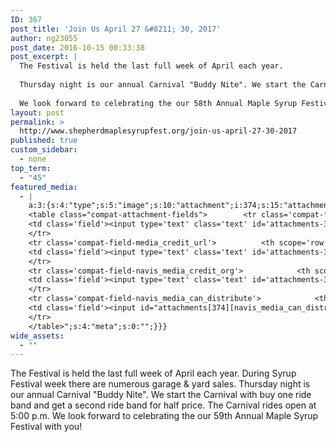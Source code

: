 ```yaml
---
ID: 367
post_title: 'Join Us April 27 &#8211; 30, 2017'
author: ng23055
post_date: 2016-10-15 00:33:38
post_excerpt: |
  The Festival is held the last full week of April each year.
  
  Thursday night is our annual Carnival "Buddy Nite". We start the Carnival with buy one ride band and get a second ride band for half price. The Carnival rides open at 5:00 p.m.
  
  We look forward to celebrating the our 58th Annual Maple Syrup Festival with you!
layout: post
permalink: >
  http://www.shepherdmaplesyrupfest.org/join-us-april-27-30-2017
published: true
custom_sidebar:
  - none
top_term:
  - "45"
featured_media:
  - |
    a:3:{s:4:"type";s:5:"image";s:10:"attachment";i:374;s:15:"attachment_data";a:33:{s:2:"id";i:374;s:5:"title";s:8:"100_9630";s:8:"filename";s:12:"100_9630.jpg";s:3:"url";s:77:"http://www.shepherdmaplesyrupfest.org/wp-content/uploads/2016/10/100_9630.jpg";s:4:"link";s:71:"http://www.shepherdmaplesyrupfest.org/join-us-april-27-30-2017/100_9630";s:3:"alt";s:0:"";s:6:"author";s:1:"1";s:11:"description";s:0:"";s:7:"caption";s:0:"";s:4:"name";s:8:"100_9630";s:6:"status";s:7:"inherit";s:10:"uploadedTo";i:367;s:4:"date";i:1476493014000;s:8:"modified";i:1476493014000;s:9:"menuOrder";i:0;s:4:"mime";s:10:"image/jpeg";s:4:"type";s:5:"image";s:7:"subtype";s:4:"jpeg";s:4:"icon";s:74:"http://www.shepherdmaplesyrupfest.org/wp-includes/images/media/default.png";s:13:"dateFormatted";s:16:"October 15, 2016";s:6:"nonces";a:3:{s:6:"update";s:10:"96d5933f83";s:6:"delete";s:10:"3a2c1d3327";s:4:"edit";s:10:"050e61f5be";}s:8:"editLink";s:76:"http://www.shepherdmaplesyrupfest.org/wp-admin/post.php?post=374&action=edit";s:4:"meta";b:0;s:10:"authorName";s:7:"ng23055";s:14:"uploadedToLink";s:76:"http://www.shepherdmaplesyrupfest.org/wp-admin/post.php?post=367&action=edit";s:15:"uploadedToTitle";s:27:"Join Us April 27 - 30, 2017";s:15:"filesizeInBytes";i:2081330;s:21:"filesizeHumanReadable";s:4:"2 MB";s:5:"sizes";a:4:{s:9:"thumbnail";a:4:{s:6:"height";i:140;s:5:"width";i:140;s:3:"url";s:85:"http://www.shepherdmaplesyrupfest.org/wp-content/uploads/2016/10/100_9630-140x140.jpg";s:11:"orientation";s:9:"landscape";}s:6:"medium";a:4:{s:6:"height";i:252;s:5:"width";i:336;s:3:"url";s:85:"http://www.shepherdmaplesyrupfest.org/wp-content/uploads/2016/10/100_9630-336x252.jpg";s:11:"orientation";s:9:"landscape";}s:5:"large";a:4:{s:6:"height";i:578;s:5:"width";i:771;s:3:"url";s:85:"http://www.shepherdmaplesyrupfest.org/wp-content/uploads/2016/10/100_9630-771x578.jpg";s:11:"orientation";s:9:"landscape";}s:4:"full";a:4:{s:3:"url";s:77:"http://www.shepherdmaplesyrupfest.org/wp-content/uploads/2016/10/100_9630.jpg";s:6:"height";i:2448;s:5:"width";i:3264;s:11:"orientation";s:9:"landscape";}}s:6:"height";i:2448;s:5:"width";i:3264;s:11:"orientation";s:9:"landscape";s:6:"compat";a:2:{s:4:"item";s:1710:"<input type="hidden" name="attachments[374][menu_order]" value="0" /><p class="media-types media-types-required-info">Required fields are marked <span class="required">*</span></p>
    <table class="compat-attachment-fields">		<tr class='compat-field-media_credit'>			<th scope='row' class='label'><label for='attachments-374-media_credit'><span class='alignleft'>Credit</span><br class='clear' /></label></th>
    <td class='field'><input type='text' class='text' id='attachments-374-media_credit' name='attachments[374][media_credit]' value=''  /></td>
    </tr>
    <tr class='compat-field-media_credit_url'>			<th scope='row' class='label'><label for='attachments-374-media_credit_url'><span class='alignleft'>Credit URL</span><br class='clear' /></label></th>
    <td class='field'><input type='text' class='text' id='attachments-374-media_credit_url' name='attachments[374][media_credit_url]' value=''  /></td>
    </tr>
    <tr class='compat-field-navis_media_credit_org'>			<th scope='row' class='label'><label for='attachments-374-navis_media_credit_org'><span class='alignleft'>Organization</span><br class='clear' /></label></th>
    <td class='field'><input type='text' class='text' id='attachments-374-navis_media_credit_org' name='attachments[374][navis_media_credit_org]' value=''  /></td>
    </tr>
    <tr class='compat-field-navis_media_can_distribute'>			<th scope='row' class='label'><label for='attachments-374-navis_media_can_distribute'><span class='alignleft'>Can<br />distribute?</span><br class='clear' /></label></th>
    <td class='field'><input id="attachments[374][navis_media_can_distribute]" name="attachments[374][navis_media_can_distribute]" type="checkbox" value="1"  /></td>
    </tr>
    </table>";s:4:"meta";s:0:"";}}}
wide_assets:
  - ""
---
```

The Festival is held the last full week of April each year. During Syrup Festival week there are numerous garage &amp; yard sales. Thursday night is our annual Carnival "Buddy Nite". We start the Carnival with buy one ride band and get a second ride band for half price. The Carnival rides open at 5:00 p.m.
We look forward to celebrating the our 59th Annual Maple Syrup Festival with you!